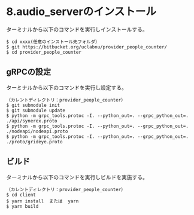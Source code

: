 # 8.audio_serverのインストール

ターミナルから以下のコマンドを実行しインストールする。

```
$ cd xxxx(任意のインストール先フォルダ）
$ git https://bitbucket.org/uclabnu/provider_people_counter/
$ cd provider_people_counter
```

 

## gRPCの設定

ターミナルから以下のコマンドを実行し設定する。

```
（カレントディレクトリ：provider_people_counter）
$ git submodule init
$ git submodule update
$ python -m grpc_tools.protoc -I. --python_out=. --grpc_python_out=. ./api/synerex.proto
$ python -m grpc_tools.protoc -I. --python_out=. --grpc_python_out=. ./nodeapi/nodeapi.proto
$ python -m grpc_tools.protoc -I. --python_out=. --grpc_python_out=. ./proto/grideye.proto
```



## ビルド

 ターミナルから以下のコマンドを実行しビルドを実施する。

```
（カレントディレクトリ：provider_people_counter）
$ cd client
$ yarn install  または  yarn
$ yarn build
```

